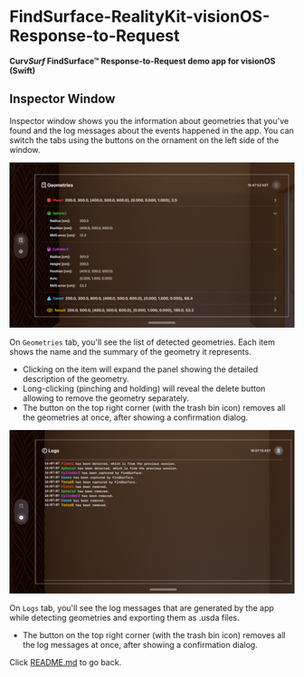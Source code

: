 # FindSurface-RealityKit-visionOS-Response-to-Request

**Curv*Surf* FindSurface™ Response-to-Request demo app for visionOS (Swift)**

## Inspector Window

Inspector window shows you the information about geometries that you've found and the log messages about the events happened in the app. You can switch the tabs using the buttons on the ornament on the left side of the window.

![inspector-window.png](images/inspector-window.png)

On `Geometries` tab, you'll see the list of detected geometries. Each item shows the name and the summary of the geometry it represents.
- Clicking on the item will expand the panel showing the detailed description of the geometry.
- Long-clicking (pinching and holding) will reveal the delete button allowing to remove the geometry separately.
- The button on the top right corner (with the trash bin icon) removes all the geometries at once, after showing a confirmation dialog.

![log-message-window.png](images/log-message-window.png)

On `Logs` tab, you'll see the log messages that are generated by the app while detecting geometries and exporting them as .usda files.
- The button on the top right corner (with the trash bin icon) removes all the log messages at once, after showing a confirmation dialog.

Click [README.md](README.md#inspector-window) to go back.